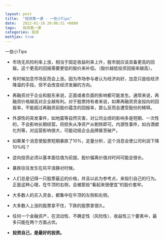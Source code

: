 ```yaml
---

layout: post
title:  "投资第一课 - 一些小Tips"
date:   2022-01-18 20:06:51 +0800
tags:   投资第一课
categories: 投资
mathjax: true
---
```


一些小Tips

+ 市场无风险利率上涨，相当于固定收益利率上升，股市就应该具备更高的回报。这个更高的回报需要更低的股价来补偿。（股价越低投资回报率越高）。
  
+ 有时候加息市场反而会上涨。因为市场参与者认为经济向好，加息只是给经济降温的手段，但不会改变经济发展的方向。

+ 再融资对于企业和股东来说，正面或者负面的影响都可能发生。通常来说，再融资价格越高对企业越有利。对于股票持有者来说，如果再融资资金投向的回报率，不能超过再融资前股价蕴含的回报率，那么反而会遭受股份的稀释。

+ 外源性的突发事件，如地震等自然灾害，对公司业绩的影响多是短期、一次性的，不会影响长期经营。将损失从净资产从剔除即可。内源性事件，如白酒塑化剂等，对运营影响很大，可能动摇企业品牌甚至破产。

+ 如果某个消息使股票短期暴跌了10%，定量分析，这个消息会使公司利润下降10%吗？

+ 逆向投资必须以基本面估值为前提。股价偏离价值对时间可能会很长。

+ 暴跌往往发生在风平浪静对时候。

+ 人们总是记得一只股票最近的价格，并且以此为参考点，来指引自己的行为。正是这种心理，在牛顶的右侧，会被那些“看起来很便宜”的股价套牢。

+ 大多数人的买入资金，都集中在牛顶的左侧和右侧。

+ 大多数人上涨的股票拿不住，下跌的股票拿很久。

+ 任何一个金融资产，在流动性、不确定性（风险性）、收益性三个要素中，最多只能在两个方面占优。

+ **投资自己，是最好的投资。**